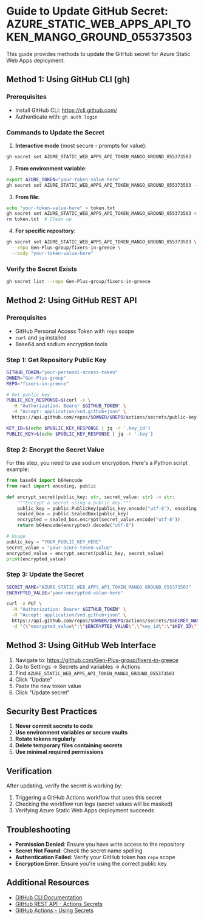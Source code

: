 # Guide to Update GitHub Secret: AZURE_STATIC_WEB_APPS_API_TOKEN_MANGO_GROUND_055373503

This guide provides methods to update the GitHub secret for Azure Static Web Apps deployment.

## Method 1: Using GitHub CLI (gh)

### Prerequisites
- Install GitHub CLI: https://cli.github.com/
- Authenticate with: `gh auth login`

### Commands to Update the Secret

1. **Interactive mode** (most secure - prompts for value):
```bash
gh secret set AZURE_STATIC_WEB_APPS_API_TOKEN_MANGO_GROUND_055373503
```

2. **From environment variable**:
```bash
export AZURE_TOKEN="your-token-value-here"
gh secret set AZURE_STATIC_WEB_APPS_API_TOKEN_MANGO_GROUND_055373503 --body "$AZURE_TOKEN"
```

3. **From file**:
```bash
echo "your-token-value-here" > token.txt
gh secret set AZURE_STATIC_WEB_APPS_API_TOKEN_MANGO_GROUND_055373503 < token.txt
rm token.txt  # Clean up
```

4. **For specific repository**:
```bash
gh secret set AZURE_STATIC_WEB_APPS_API_TOKEN_MANGO_GROUND_055373503 \
  --repo Gen-Plus-group/fixers-in-greece \
  --body "your-token-value-here"
```

### Verify the Secret Exists
```bash
gh secret list --repo Gen-Plus-group/fixers-in-greece
```

## Method 2: Using GitHub REST API

### Prerequisites
- GitHub Personal Access Token with `repo` scope
- `curl` and `jq` installed
- Base64 and sodium encryption tools

### Step 1: Get Repository Public Key
```bash
GITHUB_TOKEN="your-personal-access-token"
OWNER="Gen-Plus-group"
REPO="fixers-in-greece"

# Get public key
PUBLIC_KEY_RESPONSE=$(curl -s \
  -H "Authorization: Bearer $GITHUB_TOKEN" \
  -H "Accept: application/vnd.github+json" \
  https://api.github.com/repos/$OWNER/$REPO/actions/secrets/public-key)

KEY_ID=$(echo $PUBLIC_KEY_RESPONSE | jq -r '.key_id')
PUBLIC_KEY=$(echo $PUBLIC_KEY_RESPONSE | jq -r '.key')
```

### Step 2: Encrypt the Secret Value
For this step, you need to use sodium encryption. Here's a Python script example:

```python
from base64 import b64encode
from nacl import encoding, public

def encrypt_secret(public_key: str, secret_value: str) -> str:
    """Encrypt a secret using a public key."""
    public_key = public.PublicKey(public_key.encode("utf-8"), encoding.Base64Encoder())
    sealed_box = public.SealedBox(public_key)
    encrypted = sealed_box.encrypt(secret_value.encode("utf-8"))
    return b64encode(encrypted).decode("utf-8")

# Usage
public_key = "YOUR_PUBLIC_KEY_HERE"
secret_value = "your-azure-token-value"
encrypted_value = encrypt_secret(public_key, secret_value)
print(encrypted_value)
```

### Step 3: Update the Secret
```bash
SECRET_NAME="AZURE_STATIC_WEB_APPS_API_TOKEN_MANGO_GROUND_055373503"
ENCRYPTED_VALUE="your-encrypted-value-here"

curl -X PUT \
  -H "Authorization: Bearer $GITHUB_TOKEN" \
  -H "Accept: application/vnd.github+json" \
  https://api.github.com/repos/$OWNER/$REPO/actions/secrets/$SECRET_NAME \
  -d "{\"encrypted_value\":\"$ENCRYPTED_VALUE\",\"key_id\":\"$KEY_ID\"}"
```

## Method 3: Using GitHub Web Interface

1. Navigate to: https://github.com/Gen-Plus-group/fixers-in-greece
2. Go to Settings → Secrets and variables → Actions
3. Find `AZURE_STATIC_WEB_APPS_API_TOKEN_MANGO_GROUND_055373503`
4. Click "Update" 
5. Paste the new token value
6. Click "Update secret"

## Security Best Practices

1. **Never commit secrets to code**
2. **Use environment variables or secure vaults**
3. **Rotate tokens regularly**
4. **Delete temporary files containing secrets**
5. **Use minimal required permissions**

## Verification

After updating, verify the secret is working by:
1. Triggering a GitHub Actions workflow that uses this secret
2. Checking the workflow run logs (secret values will be masked)
3. Verifying Azure Static Web Apps deployment succeeds

## Troubleshooting

- **Permission Denied**: Ensure you have write access to the repository
- **Secret Not Found**: Check the secret name spelling
- **Authentication Failed**: Verify your GitHub token has `repo` scope
- **Encryption Error**: Ensure you're using the correct public key

## Additional Resources

- [GitHub CLI Documentation](https://cli.github.com/manual/gh_secret_set)
- [GitHub REST API - Actions Secrets](https://docs.github.com/en/rest/actions/secrets)
- [GitHub Actions - Using Secrets](https://docs.github.com/actions/security-guides/encrypted-secrets)